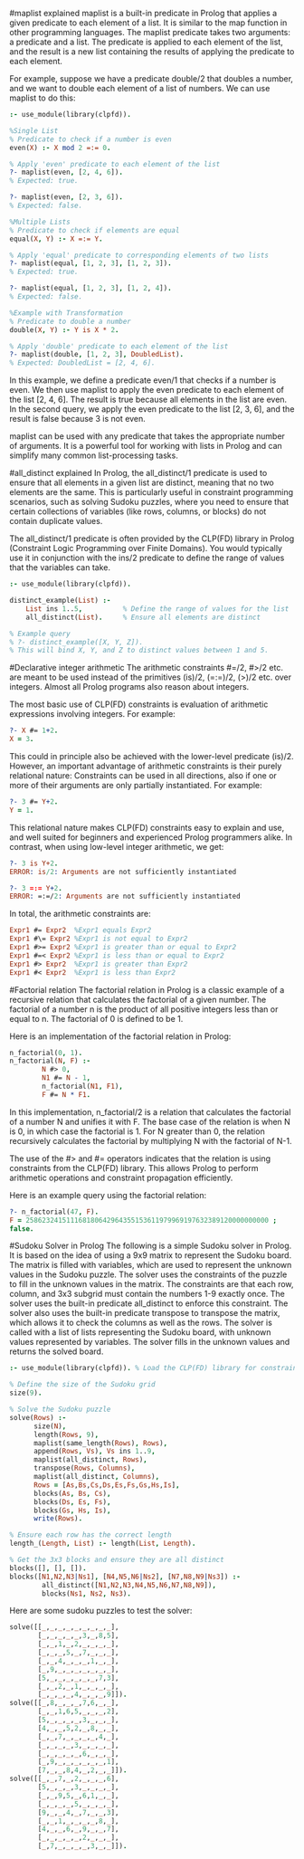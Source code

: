 #maplist explained
maplist is a built-in predicate in Prolog that applies a given predicate to each element of a list. It is similar to the map function in other programming languages. The maplist predicate takes two arguments: a predicate and a list. The predicate is applied to each element of the list, and the result is a new list containing the results of applying the predicate to each element.

For example, suppose we have a predicate double/2 that doubles a number, and we want to double each element of a list of numbers. We can use maplist to do this:

```prolog
:- use_module(library(clpfd)).

%Single List
% Predicate to check if a number is even
even(X) :- X mod 2 =:= 0.

% Apply 'even' predicate to each element of the list
?- maplist(even, [2, 4, 6]).
% Expected: true.

?- maplist(even, [2, 3, 6]).
% Expected: false.

%Multiple Lists
% Predicate to check if elements are equal
equal(X, Y) :- X =:= Y.

% Apply 'equal' predicate to corresponding elements of two lists
?- maplist(equal, [1, 2, 3], [1, 2, 3]).
% Expected: true.

?- maplist(equal, [1, 2, 3], [1, 2, 4]).
% Expected: false.

%Example with Transformation
% Predicate to double a number
double(X, Y) :- Y is X * 2.

% Apply 'double' predicate to each element of the list
?- maplist(double, [1, 2, 3], DoubledList).
% Expected: DoubledList = [2, 4, 6].
```

In this example, we define a predicate even/1 that checks if a number is even. We then use maplist to apply the even predicate to each element of the list [2, 4, 6]. The result is true because all elements in the list are even. In the second query, we apply the even predicate to the list [2, 3, 6], and the result is false because 3 is not even.

maplist can be used with any predicate that takes the appropriate number of arguments. It is a powerful tool for working with lists in Prolog and can simplify many common list-processing tasks.

#all_distinct explained
In Prolog, the all_distinct/1 predicate is used to ensure that all elements in a given list are distinct, meaning that no two elements are the same. This is particularly useful in constraint programming scenarios, such as solving Sudoku puzzles, where you need to ensure that certain collections of variables (like rows, columns, or blocks) do not contain duplicate values.

The all_distinct/1 predicate is often provided by the CLP(FD) library in Prolog (Constraint Logic Programming over Finite Domains). You would typically use it in conjunction with the ins/2 predicate to define the range of values that the variables can take.

```prolog
:- use_module(library(clpfd)).

distinct_example(List) :-
    List ins 1..5,          % Define the range of values for the list
    all_distinct(List).     % Ensure all elements are distinct

% Example query
% ?- distinct_example([X, Y, Z]).
% This will bind X, Y, and Z to distinct values between 1 and 5.
```

#Declarative integer arithmetic
The arithmetic constraints #=/2, #>/2 etc. are meant to be used instead of the primitives (is)/2, (=:=)/2, (>)/2 etc. over integers. Almost all Prolog programs also reason about integers.

The most basic use of CLP(FD) constraints is evaluation of arithmetic expressions involving integers. For example:

```prolog
?- X #= 1+2.
X = 3.
```
This could in principle also be achieved with the lower-level predicate (is)/2. However, an important advantage of arithmetic constraints is their purely relational nature: Constraints can be used in all directions, also if one or more of their arguments are only partially instantiated. For example:

```prolog
?- 3 #= Y+2.
Y = 1.
```

This relational nature makes CLP(FD) constraints easy to explain and use, and well suited for beginners and experienced Prolog programmers alike. In contrast, when using low-level integer arithmetic, we get:

```prolog
?- 3 is Y+2.
ERROR: is/2: Arguments are not sufficiently instantiated

?- 3 =:= Y+2.
ERROR: =:=/2: Arguments are not sufficiently instantiated
```

In total, the arithmetic constraints are:

```prolog
Expr1 #= Expr2	%Expr1 equals Expr2
Expr1 #\= Expr2	%Expr1 is not equal to Expr2
Expr1 #>= Expr2	%Expr1 is greater than or equal to Expr2
Expr1 #=< Expr2	%Expr1 is less than or equal to Expr2
Expr1 #> Expr2	%Expr1 is greater than Expr2
Expr1 #< Expr2	%Expr1 is less than Expr2
```

#Factorial relation
The factorial relation in Prolog is a classic example of a recursive relation that calculates the factorial of a given number. The factorial of a number n is the product of all positive integers less than or equal to n. The factorial of 0 is defined to be 1.

Here is an implementation of the factorial relation in Prolog:

```prolog
n_factorial(0, 1).
n_factorial(N, F) :-
        N #> 0,
        N1 #= N - 1,
        n_factorial(N1, F1),
        F #= N * F1.
```

In this implementation, n_factorial/2 is a relation that calculates the factorial of a number N and unifies it with F. The base case of the relation is when N is 0, in which case the factorial is 1. For N greater than 0, the relation recursively calculates the factorial by multiplying N with the factorial of N-1.

The use of the #> and #= operators indicates that the relation is using constraints from the CLP(FD) library. This allows Prolog to perform arithmetic operations and constraint propagation efficiently.

Here is an example query using the factorial relation:

```prolog
?- n_factorial(47, F).
F = 258623241511168180642964355153611979969197632389120000000000 ;
false.
```

#Sudoku Solver in Prolog
The following is a simple Sudoku solver in Prolog. It is based on the idea of using a 9x9 matrix to represent the Sudoku board. The matrix is filled with variables, which are used to represent the unknown values in the Sudoku puzzle. The solver uses the constraints of the puzzle to fill in the unknown values in the matrix. The constraints are that each row, column, and 3x3 subgrid must contain the numbers 1-9 exactly once. The solver uses the built-in predicate all_distinct to enforce this constraint. The solver also uses the built-in predicate transpose to transpose the matrix, which allows it to check the columns as well as the rows. The solver is called with a list of lists representing the Sudoku board, with unknown values represented by variables. The solver fills in the unknown values and returns the solved board.

```prolog
:- use_module(library(clpfd)). % Load the CLP(FD) library for constraint programming

% Define the size of the Sudoku grid
size(9).

% Solve the Sudoku puzzle
solve(Rows) :-
      size(N),
      length(Rows, 9), 
      maplist(same_length(Rows), Rows),
      append(Rows, Vs), Vs ins 1..9,
      maplist(all_distinct, Rows),
      transpose(Rows, Columns),
      maplist(all_distinct, Columns),
      Rows = [As,Bs,Cs,Ds,Es,Fs,Gs,Hs,Is],
      blocks(As, Bs, Cs),
      blocks(Ds, Es, Fs),
      blocks(Gs, Hs, Is),
      write(Rows).

% Ensure each row has the correct length
length_(Length, List) :- length(List, Length).

% Get the 3x3 blocks and ensure they are all distinct
blocks([], [], []).
blocks([N1,N2,N3|Ns1], [N4,N5,N6|Ns2], [N7,N8,N9|Ns3]) :-
        all_distinct([N1,N2,N3,N4,N5,N6,N7,N8,N9]),
        blocks(Ns1, Ns2, Ns3).
```

Here are some sudoku puzzles to test the solver:

```prolog
solve([[_,_,_,_,_,_,_,_,_],
       [_,_,_,_,_,3,_,8,5],
       [_,_,1,_,2,_,_,_,_],
       [_,_,_,5,_,7,_,_,_],
       [_,_,4,_,_,_,1,_,_],
       [_,9,_,_,_,_,_,_,_],
       [5,_,_,_,_,_,_,7,3],
       [_,_,2,_,1,_,_,_,_],
       [_,_,_,_,4,_,_,_,9]]).
solve([[_,8,_,_,_,7,6,_,_],
       [_,_,1,6,5,_,_,_,2],
       [5,_,_,_,_,3,_,_,_],
       [4,_,_,5,2,_,8,_,_],
       [_,_,7,_,_,_,_,4,_],
       [_,_,_,_,3,_,_,_,_],
       [_,_,_,_,_,6,_,_,_],
       [_,9,_,_,_,_,_,_,1],
       [7,_,_,8,4,_,2,_,_]]).
solve([[_,_,7,_,2,_,_,_,6],
       [5,_,_,_,3,_,_,_,_],
       [_,_,9,5,_,6,1,_,_],
       [_,_,_,_,5,_,_,_,_],
       [9,_,_,4,_,7,_,_,3],
       [_,_,1,_,_,_,_,8,_],
       [4,_,_,6,_,9,_,_,7],
       [_,_,_,_,_,2,_,_,_],
       [_,7,_,_,_,_,3,_,_]]).
```



